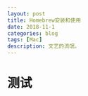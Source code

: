 ```yaml
---
layout: post
title: Homebrew安装和使用
date: 2018-11-1
categories: blog
tags: [Mac]
description: 文艺的流氓。
---
```


# 测试

